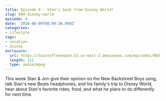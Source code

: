 ```yaml
---
title: Episode 4 - Stan's back from Disney World!
slug: 004-disney-world
episode: 4
date: '2018-08-09T08:00:30.000Z'
categories:
- Lifestyle
tags:
- vacation
- disney
enclosure:
  url: https://twistoflemonpod.s3.us-east-2.amazonaws.com/episodes/004-lwatol-20180809.mp3
  length: 222
  type: audio/mpeg
---
```


This week Stan & Jon give their opinion on the New Backstreet Boys song, talk Stan's new Beats headphones, and his family's trip to Disney World, hear about Stan's favorite rides, food, and what he plans to do differently for next time.

